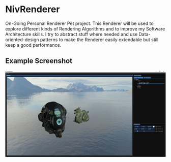 # NivRenderer

On-Going Personal Renderer Pet project.
This Renderer will be used to explore different kinds of Rendering Algorithms and to improve my Software Architecture skills.
I try to abstract stuff where needed and use Data-oriented-design patterns to make the Renderer easily extendable but still keep a good performance.

## Example Screenshot
![example](screenshot.png "Example Screenshot")
